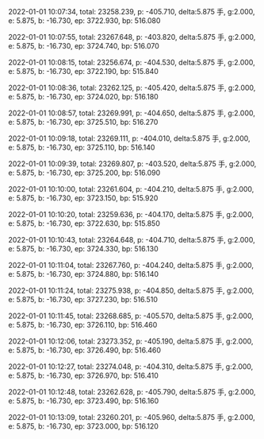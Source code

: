 2022-01-01 10:07:34, total: 23258.239, p: -405.710, delta:5.875 手, g:2.000, e: 5.875, b: -16.730, ep: 3722.930, bp: 516.080

2022-01-01 10:07:55, total: 23267.648, p: -403.820, delta:5.875 手, g:2.000, e: 5.875, b: -16.730, ep: 3724.740, bp: 516.070

2022-01-01 10:08:15, total: 23256.674, p: -404.530, delta:5.875 手, g:2.000, e: 5.875, b: -16.730, ep: 3722.190, bp: 515.840

2022-01-01 10:08:36, total: 23262.125, p: -405.420, delta:5.875 手, g:2.000, e: 5.875, b: -16.730, ep: 3724.020, bp: 516.180

2022-01-01 10:08:57, total: 23269.991, p: -404.650, delta:5.875 手, g:2.000, e: 5.875, b: -16.730, ep: 3725.510, bp: 516.270

2022-01-01 10:09:18, total: 23269.111, p: -404.010, delta:5.875 手, g:2.000, e: 5.875, b: -16.730, ep: 3725.110, bp: 516.140

2022-01-01 10:09:39, total: 23269.807, p: -403.520, delta:5.875 手, g:2.000, e: 5.875, b: -16.730, ep: 3725.200, bp: 516.090

2022-01-01 10:10:00, total: 23261.604, p: -404.210, delta:5.875 手, g:2.000, e: 5.875, b: -16.730, ep: 3723.150, bp: 515.920

2022-01-01 10:10:20, total: 23259.636, p: -404.170, delta:5.875 手, g:2.000, e: 5.875, b: -16.730, ep: 3722.630, bp: 515.850

2022-01-01 10:10:43, total: 23264.648, p: -404.710, delta:5.875 手, g:2.000, e: 5.875, b: -16.730, ep: 3724.330, bp: 516.130

2022-01-01 10:11:04, total: 23267.760, p: -404.240, delta:5.875 手, g:2.000, e: 5.875, b: -16.730, ep: 3724.880, bp: 516.140

2022-01-01 10:11:24, total: 23275.938, p: -404.850, delta:5.875 手, g:2.000, e: 5.875, b: -16.730, ep: 3727.230, bp: 516.510

2022-01-01 10:11:45, total: 23268.685, p: -405.570, delta:5.875 手, g:2.000, e: 5.875, b: -16.730, ep: 3726.110, bp: 516.460

2022-01-01 10:12:06, total: 23273.352, p: -405.190, delta:5.875 手, g:2.000, e: 5.875, b: -16.730, ep: 3726.490, bp: 516.460

2022-01-01 10:12:27, total: 23274.048, p: -404.310, delta:5.875 手, g:2.000, e: 5.875, b: -16.730, ep: 3726.970, bp: 516.410

2022-01-01 10:12:48, total: 23262.628, p: -405.790, delta:5.875 手, g:2.000, e: 5.875, b: -16.730, ep: 3723.490, bp: 516.160

2022-01-01 10:13:09, total: 23260.201, p: -405.960, delta:5.875 手, g:2.000, e: 5.875, b: -16.730, ep: 3723.000, bp: 516.120